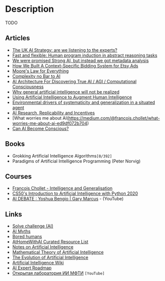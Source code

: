 # Description

TODO


## Articles

- [The UK AI Strategy: are we listening to the experts?](https://datasciencesection.org/2021/09/13/the-uk-ai-strategy-are-we-listening-to-the-experts/)
- [Fast and flexible: Human program induction in abstract reasoning tasks](https://arxiv.org/abs/2103.05823)
- [We were promised Strong AI, but instead we got metadata analysis](https://calpaterson.com/metadata.html)
- [How We Built A Context-Specific Bidding System for Etsy Ads](https://codeascraft.com/2021/03/23/how-we-built-a-context-specific-bidding-system-for-etsy-ads/)
- [Moore's Law for Everything](https://moores.samaltman.com/)
- [Complexity no Bar to AI](https://www.gwern.net/Complexity-vs-AI)
- [AI Architecture For Discovering True AI / AGI / Computational Consciousness](https://matt.sh/ai-please)
- [Why general artificial intelligence will not be realized](https://www.nature.com/articles/s41599-020-0494-4)
- [Using Artificial Intelligence to Augment Human Intelligence](https://distill.pub/2017/aia/)
- [Environmental drivers of systematicity and generalization in a situated agent](https://arxiv.org/abs/1910.00571)
- [AI Research, Replicability and Incentives](https://dennybritz.com/blog/ai-replication-incentives/)
- [What worries me about AI(https://medium.com/@francois.chollet/what-worries-me-about-ai-ed9df072b704)
- [Can AI Become Conscious?](https://cacm.acm.org/news/244846-can-ai-become-conscious/fulltext)


## Books

- Grokking Artificial Intelligence Algorithms`[0/392]`
- Paradigms of Artificial Intelligence Programming (Peter Norvig)


## Courses

- [Francois Chollet - Intelligence and Generalisation](https://youtu.be/J0p_thJJnoo)
- [CS50's Introduction to Artificial Intelligence with Python 2020](https://youtube.com/playlist?list=PLhQjrBD2T382Nz7z1AEXmioc27axa19Kv)
- [AI DEBATE : Yoshua Bengio | Gary Marcus](https://youtu.be/EeqwFjqFvJA) - (YouTube)


## Links

- [Solve challenge (AI)](https://www.hackerrank.com/domains/ai)
- [AI Myths](https://www.aimyths.org/)
- [Bored humans](https://boredhumans.com/)
- [AtHomeWithAI Curated Resource List](https://storage.googleapis.com/deepmind-media/research/New_AtHomeWithAI%20resources.pdf)
- [Notes on Artificial Intelligence](http://frnsys.com/notes/ai/)
- [Mathematical Theory of Artificial Intelligence](http://homepages.math.uic.edu/~lreyzin/f20_mcs548/)
- [The Evolution of Artificial Intelligence](https://achievements.ai/)
- [Artificial Intelligence Wiki](https://docs.paperspace.com/machine-learning/)
- [AI Expert Roadmap](https://i.am.ai/roadmap/#introduction)
- [Открытая лаборатория ИИ МФТИ](https://www.youtube.com/c/AIMIPT) `[YouTube]`
